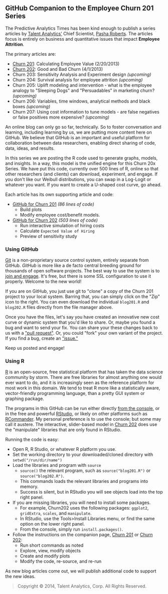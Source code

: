 ## GitHub Companion to the Employee Churn 201 Series

The Predictive Analytics Times has been kind enough to publish a series articles by [Talent Analytics'][ta] Chief Scientist, [Pasha Roberts][pasha].
The articles focus is entirely on business and quantitative issues that impact **Employee Attrition**.

The primary articles are:

- [Churn 201][churn201]: Calculating Employee Value (2/20/2013)
- [Churn 202][churn202]: Good and Bad Churn (4/1/2013)
- Churn 203: Sensitivity Analysis and Experiment design *(upcoming)*
- Churn 204: Survival analysis for employee attrition *(upcoming)*
- Churn 205: Uplift modeling and intervention - what is the employee analogy to "Sleeping Dogs" and "Persuadables" in marketing churn? *(upcoming)*
- Churn 206: Variables, time windows, analytical methods and black boxes *(upcoming)*
- Churn 207: Using cost information to tune models - are false negatives or false positives more expensive? *(upcoming)*

An online blog can only go so far, technically.
So to foster conversation and learning, including learning by us, we are putting more content here on GitHub.
We believe that GitHub is an important and useful platform for collaboration between data researchers, enabling direct sharing of code, data, ideas, and results.

In this series we are posting the R code used to generate graphs, models, and insights.
In a way, this model is the unified engine for this Churn 20x Series.
We have put this code, currently over 500 lines of R, online so that other researchers (and clients) can download, experiment, and engage.
If you don't like our Weibull distributions, you can swap in a Log-Logit or whatever you want.
If you want to create a U-shaped cost curve, go ahead.

Each article has its own supporting article and code:

- [GitHub for Churn 201][github201] *(86 lines of code)*
	- Build plots
	- Modify employee cost/benefit models.
- [GitHub for Churn 202][github202] *(503 lines of code)*
	- Run interactive simulation of hiring costs
	- Calculate `Expected Value of Hiring`
	- Preview of sensitivity study

### Using GitHub

[Git][git] is a non-proprietary source control system, entirely separate from GitHub.
*GitHub* is more like a de facto central breeding ground for thousands of open software projects.
The best way to use the system is to [join and engage][joingh].
It's free, but there is some SSL configuration to use it properly.
Welcome to the new world!

If you are on GitHub, you just use git to "clone" a copy of the Churn 201 project to your local system.
Barring that, you can simply click on the "Zip" icon to the right.
You can even download the individual `blog201.R` and `blog202.R` files directly from the file manager above.

Once you have the files, let's say you have created an innovative new cost curve or dynamic system that you'd like to share.
Or, maybe you found a bug and want to send your fix.
You can share your these changes back to us with a ["pull request"][pullreq].
Or, you could "fork" your own variant of the project.
If you find a bug, create an ["issue."][issues] 

Keep us posted and engage!

### Using R

[R][rproject] is an open-source, free statistical platform that has taken the data science community by storm.
There are free libraries for almost anything one would ever want to do, and it is increasingly seen as the reference platform for most work in this domain.
We tend to treat R more like a statistically aware, vector-friendly programming language, than a pretty GUI system or graphing package.

The programs in this GitHub can be run either directly [from the console][rproject], or in the free and powerful [RStudio][rstudio], or likely on other platforms such as [RCommander][rcommander].
My personal preference is to use the console; but some may call it austere.
The interactive, slider-based model in [Churn 202][github202] does use the "manipulate" libraries that are only found in RStudio.

Running the code is easy:

- Open R, R Studio, or whatever R platform you use.
- Set the working directory to your downloaded/cloned directory with `setwd("/run/dir/name")` 
- Load the libraries and program with `source`
	- `source()` the relevant program, such as `source("blog201.R")` or `source("blog202.R")`.
	- This commands loads the relevant libraries and programs into memory.
	- Success is silent, but in RStudio you will see objects load into the top right panel.
- If you are missing libraries, you will need to install some packages.
	- For example, Churn202 uses the following packages: `ggplot2`, `gridExtra`, `scales`, and `manipulate`. 
	- In RStudio, use the Tools&gt;Install Libraries menu, or find the same option on the lower right panel.
	- From the console, simply run `install.packages()`.
- Follow the instructions on the companion page, [Churn 201][github201] or [Churn 202][github202]:
	- Run short commands as noted
	- Explore, view, modify objects
	- Create and modify plots
	- Modify the code, re-source, and re-run

As new blog articles come out, we will publish additional code to support the new ideas.

> Copyright &copy; 2014, Talent Analytics, Corp.  All Rights Reserved.

[ta]: http://www.talentanalytics.com
[pasha]: https://twitter.com/pasharoberts

[churn201]: http://www.predictiveanalyticsworld.com/patimes/employee-churn-201-calculating-employee-value/
[github201]: https://github.com/talentanalytics/churn201/blob/master/churn201.md

[churn202]: http://www.predictiveanalyticsworld.com/patimes/employee-churn-202-good-bad-churn/
[github202]: https://github.com/talentanalytics/churn201/blob/master/churn202.md

[statmethods]: http://statmethods.net
[rproject]: http://www.r-project.org/
[rstudio]: http://www.rstudio.com/
[rcommander]: http://socserv.mcmaster.ca/jfox/Misc/Rcmdr/

[git]: http://git-scm.com/
[joingh]: https://github.com/join
[pullreq]: https://github.com/talentanalytics/churn201/pulls
[issues]: https://github.com/talentanalytics/churn201/issues
